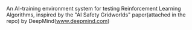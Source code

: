 An AI-training environment system for testing Reinforcement Learning Algorithms, inspired by the "AI Safety Gridworlds" paper(attached in the repo) by DeepMind(www.deepmind.com)
